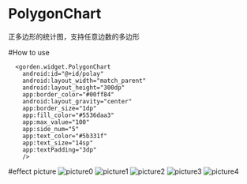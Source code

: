# PolygonChart
正多边形的统计图，支持任意边数的多边形

#How to use

      <gorden.widget.PolygonChart
        android:id="@+id/polay"
        android:layout_width="match_parent"
        android:layout_height="300dp"
        app:border_color="#00ff84"
        android:layout_gravity="center"
        app:border_size="1dp"
        app:fill_color="#5536daa3"
        app:max_value="100"
        app:side_num="5"
        app:text_color="#5b331f"
        app:text_size="14sp"
        app:textPadding="3dp"
        />
        
#effect picture
![picture0](https://github.com/GordenXiao/PolygonChart/blob/master/images-folder/polygon1%20(1).png)
![picture1](https://github.com/GordenXiao/PolygonChart/blob/master/images-folder/polygon1%20(2).png)
![picture2](https://github.com/GordenXiao/PolygonChart/blob/master/images-folder/polygon1%20(3).png)
![picture3](https://github.com/GordenXiao/PolygonChart/blob/master/images-folder/polygon1%20(4).png)
![picture4](https://github.com/GordenXiao/PolygonChart/blob/master/images-folder/polygon1%20(5).png)
